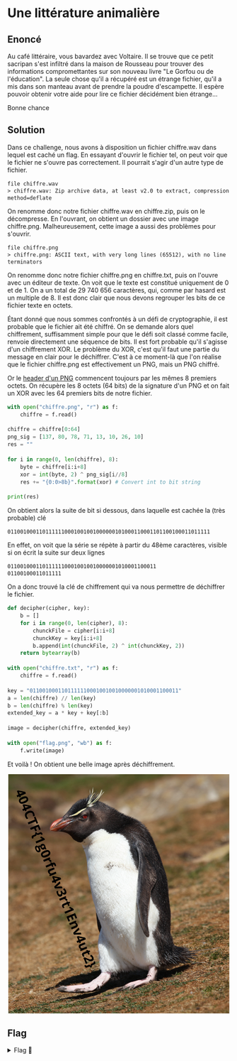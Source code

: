 # Une littérature animalière

## Enoncé

Au café littéraire, vous bavardez avec Voltaire. Il se trouve que ce petit sacripan s'est infiltré dans la maison de Rousseau pour trouver des informations compromettantes sur son nouveau livre "Le Gorfou ou de l'éducation". La seule chose qu'il a récupéré est un étrange fichier, qu'il a mis dans son manteau avant de prendre la poudre d'escampette. Il espère pouvoir obtenir votre aide pour lire ce fichier décidément bien étrange...

Bonne chance

## Solution

Dans ce challenge, nous avons à disposition un fichier chiffre.wav dans lequel est caché un flag.
En essayant d'ouvrir le fichier tel, on peut voir que le fichier ne s'ouvre pas correctement. Il pourrait s'agir d'un autre type de fichier.
```
file chiffre.wav
> chiffre.wav: Zip archive data, at least v2.0 to extract, compression method=deflate
```

On renomme donc notre fichier chiffre.wav en chiffre.zip, puis on le décompresse. En l'ouvrant, on obtient un dossier avec une image chiffre.png. Malheureusement, cette image a aussi des problèmes pour s'ouvrir.
```
file chiffre.png
> chiffre.png: ASCII text, with very long lines (65512), with no line terminators
```

On renomme donc notre fichier chiffre.png en chiffre.txt, puis on l'ouvre avec un éditeur de texte. On voit que le texte est constitué uniquement de 0 et de 1. On a un total de 29 740 656 caractères, qui, comme par hasard est un multiple de 8. Il est donc clair que nous devons regrouper les bits de ce fichier texte en octets. 

Étant donné que nous sommes confrontés à un défi de cryptographie, il est probable que le fichier ait été chiffré. On se demande alors quel chiffrement, suffisamment simple pour que le défi soit classé comme facile, renvoie directement une séquence de bits. Il est fort probable qu'il s'agisse d'un chiffrement XOR. Le problème du XOR, c'est qu'il faut une partie du message en clair pour le déchiffrer. C'est à ce moment-là que l'on réalise que le fichier chiffre.png est effectivement un PNG, mais un PNG chiffré.

Or le [header d'un PNG](https://fr.wikipedia.org/wiki/Portable_Network_Graphics#Signature_PNG) commencent toujours par les mêmes 8 premiers octets.
On récupère les 8 octets (64 bits) de la signature d'un PNG et on fait un XOR avec les 64 premiers bits de notre fichier.
```python
with open("chiffre.png", "r") as f:
    chiffre = f.read()

chiffre = chiffre[0:64]
png_sig = [137, 80, 78, 71, 13, 10, 26, 10]
res = ""

for i in range(0, len(chiffre), 8):
    byte = chiffre[i:i+8]
    xor = int(byte, 2) ^ png_sig[i//8]
    res += "{0:0>8b}".format(xor) # Convert int to bit string

print(res) 
```

On obtient alors la suite de bit si dessous, dans laquelle est cachée la (très probable) clé
```
0110010001101111110001001001000000101000110001101100100011011111
```

En effet, on voit que la série se répète à partir du 48ème caractères, visible si on écrit la suite sur deux lignes
```
01100100011011111100010010010000001010001100011   
01100100011011111
```

On a donc trouvé la clé de chiffrement qui va nous permettre de déchiffrer le fichier.
```python
def decipher(cipher, key):
    b = []
    for i in range(0, len(cipher), 8):
        chunckFile = cipher[i:i+8]
        chunckKey = key[i:i+8]
        b.append(int(chunckFile, 2) ^ int(chunckKey, 2))
    return bytearray(b)

with open("chiffre.txt", "r") as f:
    chiffre = f.read()

key = "01100100011011111100010010010000001010001100011"
a = len(chiffre) // len(key)
b = len(chiffre) % len(key)
extended_key = a * key + key[:b]

image = decipher(chiffre, extended_key)

with open("flag.png", "wb") as f:
    f.write(image)
```

Et voilà ! On obtient une belle image après déchiffrement.

<p align="center"><img src="flag.png" alt="Le flag" width="500"></p>

## Flag

<details>
<summary> Flag 🚩</summary>

```
404CTF{1g0rfu4v3rt1Env4ut2}
```


